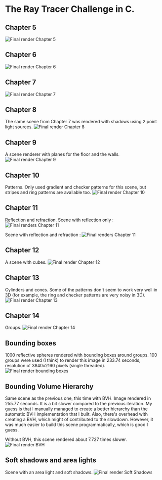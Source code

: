 # The Ray Tracer Challenge in C.

## Chapter 5
![Final render Chapter 5](./out/chap5.png "Final render Chapter 5")


## Chapter 6
![Final render Chapter 6](./out/chap6.png "Final render Chapter 6")


## Chapter 7
![Final render Chapter 7](./out/chap7.png "Final render Chapter 7")


## Chapter 8
The same scene from Chapter 7 was rendered with shadows using 2 point light sources.
![Final render Chapter 8](./out/chap8.png "Final render Chapter 8")


## Chapter 9
A scene renderer with planes for the floor and the walls.
![Final render Chapter 9](./out/chap9.png "Final render Chapter 9")


## Chapter 10
Patterns. Only used gradient and checker patterns for this scene, but
stripes and ring patterns are available too.
![Final render Chapter 10](./out/chap10.png "Final render Chapter 10")


## Chapter 11
Reflection and refraction. Scene with reflection only :
![Final renders Chapter 11](./out/chap11_1.png "Final renders Chapter 11")

Scene with reflection and refraction :
![Final renders Chapter 11](./out/chap11_2.png "Final renders Chapter 11")


## Chapter 12
A scene with cubes.
![Final render Chapter 12](./out/chap12.png "Final render Chapter 12")


## Chapter 13
Cylinders and cones. Some of the patterns don't seem to work very well in 3D 
(for example, the ring and checker patterns are very noisy in 3D).
![Final render Chapter 13](./out/chap13.png "Final render Chapter 13")


## Chapter 14
Groups.
![Final render Chapter 14](./out/chap14.png "Final render Chapter 14")


## Bounding boxes
1000 reflective spheres rendered with bounding boxes around groups. 100
groups were used (I think) to render this image in 233.74 seconds, resolution of
3840x2160 pixels (single threaded).
![Final render bounding boxes](./out/bbox.png "Final render bounding boxes")


## Bounding Volume Hierarchy
Same scene as the previous one, this time with BVH. Image rendered in 255.77
seconds. It is a bit slower compared to the previous iteration. My guess is
that I manually managed to create a better hierarchy than the automatic BVH
implementation that I built. Also, there's overhead with creating a BVH, which
might of contributed to the slowdown. However, it was much easier to build this
scene programmatically, which is good I guess.

Without BVH, this scene rendered about 7.727 times slower.
![Final render BVH](./out/bvh.png "Final render BVH")


## Soft shadows and area lights
Scene with an area light and soft shadows.
![Final render Soft Shadows](./out/soft_shadows.png "Final render Soft Shadows")

